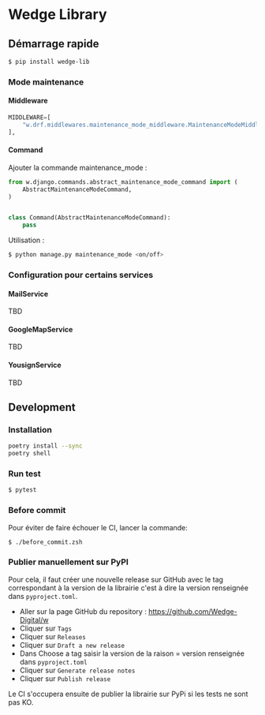 # Wedge Library

## Démarrage rapide

```bash
$ pip install wedge-lib
```

### Mode maintenance

#### Middleware

```python
MIDDLEWARE=[
    "w.drf.middlewares.maintenance_mode_middleware.MaintenanceModeMiddleware",
],
```


#### Command

Ajouter la commande maintenance_mode :

```python
from w.django.commands.abstract_maintenance_mode_command import (
    AbstractMaintenanceModeCommand,
)


class Command(AbstractMaintenanceModeCommand):
    pass
```

Utilisation :

```bash
$ python manage.py maintenance_mode <on/off>
```

### Configuration pour certains services

#### MailService
TBD
#### GoogleMapService
TBD
#### YousignService
TBD

## Development

### Installation

```bash
poetry install --sync
poetry shell
```

### Run test

```bash
$ pytest
```

### Before commit

Pour éviter de faire échouer le CI, lancer la commande:

```bash
$ ./before_commit.zsh
```

### Publier manuellement sur PyPI

Pour cela, il faut créer une nouvelle release sur GitHub avec le tag correspondant à la version de la librairie c'est à dire la version renseignée dans `pyproject.toml`.

- Aller sur la page GitHub du repository : https://github.com/Wedge-Digital/w
- Cliquer sur `Tags`
- Cliquer sur `Releases`
- Cliquer sur `Draft a new release`
- Dans Choose a tag saisir la version de la raison = version renseignée dans `pyproject.toml`
- Cliquer sur `Generate release notes`
- Cliquer sur `Publish release`

Le CI s'occupera ensuite de publier la librairie sur PyPi si les tests ne sont pas KO.




